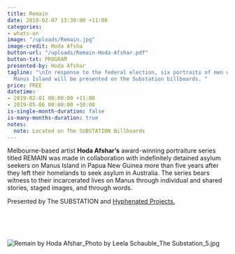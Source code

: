 ```yaml
---
title: Remain
date: 2019-02-07 13:30:00 +11:00
categories:
- whats-on
image: "/uploads/Remain.jpg"
image-credit: Hoda Afsha
button-url: "/uploads/Remain-Hoda-Afshar.pdf"
button-txt: PROGRAM
presented-by: Hoda Afshar
tagline: "\nIn response to the federal election, six portraits of men who Remain on
  Manus Island will be presented on the Substation billboards. "
price: FREE
datetime:
- 2019-02-01 00:00:00 +11:00
- 2019-05-06 00:00:00 +10:00
is-single-month-duration: false
is-many-months-duration: true
notes:
  note: Located on The SUBSTATION Billboards
---
```


Melbourne-based artist **Hoda Afshar’s** award-winning portraiture series titled REMAIN was made in collaboration with indefinitely detained asylum seekers on Manus Island in Papua New Guinea more than five years after they left their homelands to seek asylum in Australia. The series bears witness to their incarcerated lives on Manus through individual and shared stories, staged images, and through words. 


Presented by The SUBSTATION and [Hyphenated Projects.](https://www.hyphenatedprojects.com/)

<br>
<br>
<br>

![Remain by Hoda Afshar_Photo by Leela Schauble_The Substation_5.jpg](/uploads/Remain%20by%20Hoda%20Afshar_Photo%20by%20Leela%20Schauble_The%20Substation_5.jpg)
